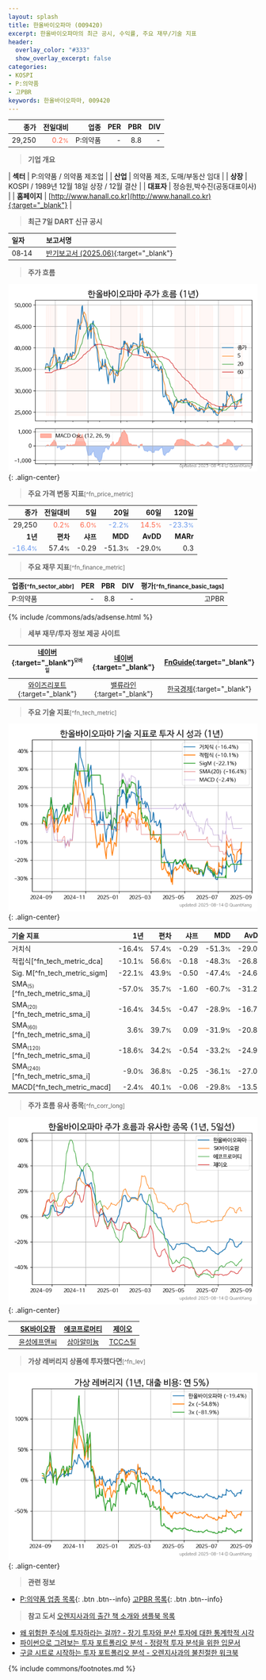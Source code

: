 ```yaml
---
layout: splash
title: 한올바이오파마 (009420)
excerpt: 한올바이오파마의 최근 공시, 수익률, 주요 재무/기술 지표
header:
  overlay_color: "#333"
  show_overlay_excerpt: false
categories:
- KOSPI
- P:의약품
- 고PBR
keywords: 한올바이오파마, 009420
---
```


| **종가** | **전일대비** | **업종** | **PER** | **PBR** | **DIV** |
| -------: | -----------: | -------: | ------: | ------: | ------: |
| 29,250 | <span style="color: tomato">0.2<small>%</small></span> | P:의약품 | - | 8.8 | - |

<!-- more -->


> **기업 개요**<a id="company"></a>

| <span style="white-space:nowrap;">**섹터**</span> | P:의약품 / 의약품 제조업 |
| <span style="white-space:nowrap;">**산업**</span> | 의약품 제조, 도매/부동산 임대 |
| <span style="white-space:nowrap;">**상장**</span> | KOSPI / 1989년 12월 18일 상장 / 12월 결산 |
| <span style="white-space:nowrap;">**대표자**</span> | 정승원,박수진(공동대표이사) |
| <span style="white-space:nowrap;">**홈페이지**</span> | [http://www.hanall.co.kr](http://www.hanall.co.kr){:target="_blank"} |


> **최근 7일 DART 신규 공시**<a id="dart"></a>

| **일자** |      | **보고서명** |
| :------- | :--- | :----------- |
| 08&#x2011;14 | | [반기보고서 (2025.06)](https://dart.fss.or.kr/dsaf001/main.do?rcpNo=20250814002582){:target="_blank"} |


> **주가 흐름**<a id="price"></a>

![009420](/stock/images/009420.png){: .align-center}


> **주요 가격 변동 지표**<small>[^fn_price_metric]</small>

| **종가** | **전일대비** | **5일** | **20일** | **60일** | **120일** |
| -------: | -----------: | ------: | -------: | -------: | --------: |
| 29,250 | <span style="color: tomato">0.2<small>%</small></span> | <span style="color: tomato">6.0<small>%</small></span> | <span style="color: cornflowerblue">-2.2<small>%</small></span> | <span style="color: tomato">14.5<small>%</small></span> | <span style="color: cornflowerblue">-23.3<small>%</small></span> |
| **1년** | **편차** | **샤프** | **MDD** | **AvDD** | **MARr** |
| <span style="color: cornflowerblue">-16.4<small>%</small></span> | 57.4<small>%</small> | -0.29 | -51.3<small>%</small> | -29.0<small>%</small> | 0.3 |


> **주요 재무 지표**<small>[^fn_finance_metric]</small>

| **업종**<small>[^fn_sector_abbr]</small> | **PER** | **PBR** | **DIV** | **평가**<small>[^fn_finance_basic_tags]</small> |
| :--------------------------------------- | ------: | ------: | ------: | ----------------------------------------------: |
| P:의약품 | - | 8.8 | - | 고PBR |



{% include /commons/ads/adsense.html %}

> **세부 재무/투자 정보 제공 사이트**

| [네이버](https://m.stock.naver.com/domestic/stock/009420/finance/summary){:target="_blank"}<sup><small>모바일</small></sup> | [네이버](https://finance.naver.com/item/coinfo.naver?code=009420){:target="_blank"} | [FnGuide](https://comp.fnguide.com/SVO2/ASP/SVD_Invest.asp?gicode=A009420&MenuYn=Y){:target="_blank"} |
| :---: | :---: | :---: |
| [와이즈리포트](https://comp.wisereport.co.kr/company/c1040001.aspx?cmp_cd=009420){:target="_blank"} | [밸류라인](https://www.valueline.co.kr/finance/summary/009420){:target="_blank"} | [한국경제](https://markets.hankyung.com/stock/009420/financial-summary){:target="_blank"} |


> **주요 기술 지표**<small>[^fn_tech_metric]</small>


![009420](/stock/images/009420_tech.png){: .align-center}

| **기술 지표** | **1년** | **편차** | **샤프** | **MDD** | **AvDD** |
| :------------ | ------: | -----------: | -------: | ------: | -------: |
| 거치식 | -16.4<small>%</small> | 57.4<small>%</small> | -0.29 | -51.3<small>%</small> | -29.0<small>%</small> |
| 적립식[^fn_tech_metric_dca] | -10.1<small>%</small> | 56.6<small>%</small> | -0.18 | -48.3<small>%</small> | -26.8<small>%</small> |
| Sig. M[^fn_tech_metric_sigm] | -22.1<small>%</small> | 43.9<small>%</small> | -0.50 | -47.4<small>%</small> | -24.6<small>%</small> |
| SMA<small><sub>(5)</sub></small>[^fn_tech_metric_sma_i] | -57.0<small>%</small> | 35.7<small>%</small> | -1.60 | -60.7<small>%</small> | -31.2<small>%</small> |
| SMA<small><sub>(20)</sub></small>[^fn_tech_metric_sma_i] | -16.4<small>%</small> | 34.5<small>%</small> | -0.47 | -28.9<small>%</small> | -16.7<small>%</small> |
| SMA<small><sub>(60)</sub></small>[^fn_tech_metric_sma_i] | 3.6<small>%</small> | 39.7<small>%</small> | 0.09 | -31.9<small>%</small> | -20.8<small>%</small> |
| SMA<small><sub>(120)</sub></small>[^fn_tech_metric_sma_i] | -18.6<small>%</small> | 34.2<small>%</small> | -0.54 | -33.2<small>%</small> | -24.9<small>%</small> |
| SMA<small><sub>(240)</sub></small>[^fn_tech_metric_sma_i] | -9.0<small>%</small> | 36.8<small>%</small> | -0.25 | -36.1<small>%</small> | -27.0<small>%</small> |
| MACD[^fn_tech_metric_macd] | -2.4<small>%</small> | 40.1<small>%</small> | -0.06 | -29.8<small>%</small> | -13.5<small>%</small> |


> **주가 흐름 유사 종목**<a id="corr"></a><small>[^fn_corr_long]</small>

![009420](/stock/images/009420_corr.png){: .align-center}

|       | [SK바이오팜](/326030/) | [에코프로머티](/450080/) | [제이오](/418550/) |
| :---: | :------------------------------------: | :------------------------------------: | :------------------------------------: |
|       | [윤성에프앤씨](/372170/) | [삼아알미늄](/006110/) | [TCC스틸](/002710/) |


> **가상 레버리지 상품에 투자했다면**<a id="2x"></a><small>[^fn_lev]</small>

![009420](/stock/images/009420_2x.png){: .align-center}


> **관련 정보**

- [P:의약품 업종 목록](/stats/sector/kospi_업종_의약품_종목/){: .btn .btn--info} [고PBR 목록](/fn/fn_high_pbr/){: .btn .btn--info}

> **참고 도서** [오렌지사과의 출간 책 소개와 샘플북 목록](https://kongdori.tistory.com/691)

- [왜 위험한 주식에 투자하라는 걸까? - 장기 투자와 분산 투자에 대한 통계학적 시각](https://kongdori.tistory.com/421)
- [파이썬으로 그려보는 투자 포트폴리오 분석  - 정량적 투자 분석을 위한 입문서](https://kongdori.tistory.com/643)
- [구글 시트로 시작하는 투자 포트폴리오 분석 - 오렌지사과의 불친절한 워크북](https://kongdori.tistory.com/449)


{% include commons/footnotes.md %}